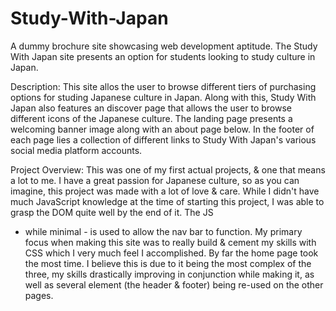 # Study-With-Japan
A dummy brochure site showcasing web development aptitude. The Study With Japan site presents an option for students looking to study culture in Japan.

Description: This site allos the user to browse different tiers of purchasing options for studing Japanese culture in Japan. Along with this, Study With Japan also features an 
discover page that allows the user to browse different icons of the Japanese culture. The landing page presents a welcoming banner image along with an about page below. 
In the footer of each page lies a collection of different links to Study With Japan's various social media platform accounts.

Project Overview: This was one of my first actual projects, & one that means a lot to me. I have a great passion for Japanese culture, so as you can imagine, this project was 
made with a lot of love & care. While I didn't have much JavaScript knowledge at the time of starting this project, I was able to grasp the DOM quite well by the end of it. The JS
- while minimal - is used to allow the nav bar to function. My primary focus when making this site was to really build & cement my skills with CSS which I very much feel I 
accomplished. By far the home page took the most time. I believe this is due to it being the most complex of the three, my skills drastically improving in conjunction
while making it, as well as several element (the header & footer) being re-used on the other pages. 
